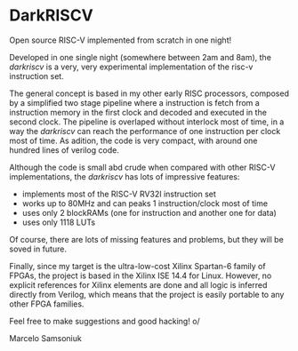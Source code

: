 # DarkRISCV
Open source RISC-V implemented from scratch in one night!

Developed in one single night (somewhere between 2am and 8am), the *darkriscv* 
is a very, very experimental implementation of the risc-v instruction set. 

The general concept is based in my other early RISC processors, composed by a 
simplified two stage pipeline where a instruction is fetch from a instruction memory
in the first clock and decoded and executed in the second clock. The pipeline is
overlaped without interlock most of time, in a way the *darkriscv* can reach the
performance of one instruction per clock most of time. As adition, the code is 
very compact, with around one hundred lines of verilog code.

Although the code is small abd crude when compared with other RISC-V implementations, 
the *darkriscv* has lots of impressive features:

- implements most of the RISC-V RV32I instruction set
- works up to 80MHz and can peaks 1 instruction/clock most of time
- uses only 2 blockRAMs (one for instruction and another one for data)
- uses only 1118 LUTs

Of course, there are lots of missing features and problems, but they will be soved in future.

Finally, since my target is the ultra-low-cost Xilinx Spartan-6 family of FPGAs, the project 
is based in the Xilinx ISE 14.4 for Linux. However, no explicit references for Xilinx
elements are done and all logic is inferred directly from Verilog, which means
that the project is easily portable to any other FPGA families.

Feel free to make suggestions and good hacking! o/

Marcelo Samsoniuk
